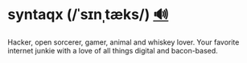 # syntaqx (/ˈsɪnˌtæks/) [:loud_sound:](./audio/syntaqx_American_English_pronunciation.mp3)

<!-- wtb?
<audio controls>
  <source src="./media/syntaqx_American_English_pronuncation.ogg" type="audio/ogg">
  <source src="./media/syntaqx_American_English_pronuncation.mp3" type="audio/mpeg">
</audio>
-->

Hacker, open sorcerer, gamer, animal and whiskey lover. Your favorite internet
junkie with a love of all things digital and bacon-based.
